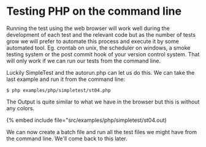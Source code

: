 # Testing PHP on the command line

Running the test using the web browser will work well during the development
of each test and the relevant code but as the number of tests grow we
will prefer to automate this process and execute it by some automated tool.
Eg. crontab on unix, the scheduler on windows, a smoke testing system
or the post commit hook of your version control system. That will only work if
we can run our tests from the command line.


Luckily SimpleTest and the autorun.php can let us do this.
We can take the last example and run it from the command line:


```
$ php examples/php/simpletest/st04.php
```

The Output is quite similar to what we have in the browser but
this is without any colors.


{% embed include file="src/examples/php/simpletest/st04.out)


We can now create a batch file and run all the test files we might have from the
command line. We'll come back to this later.








